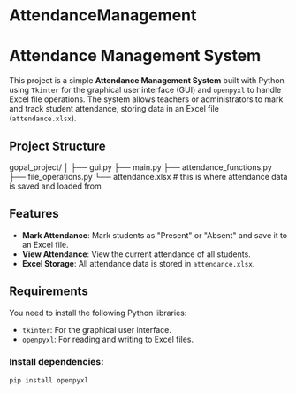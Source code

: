 # AttendanceManagement
# Attendance Management System

This project is a simple **Attendance Management System** built with Python using `Tkinter` for the graphical user interface (GUI) and `openpyxl` to handle Excel file operations. The system allows teachers or administrators to mark and track student attendance, storing data in an Excel file (`attendance.xlsx`).

## Project Structure

gopal_project/
│
├── gui.py
├── main.py
├── attendance_functions.py
├── file_operations.py
└── attendance.xlsx  # this is where attendance data is saved and loaded from

## Features

- **Mark Attendance**: Mark students as "Present" or "Absent" and save it to an Excel file.
- **View Attendance**: View the current attendance of all students.
- **Excel Storage**: All attendance data is stored in `attendance.xlsx`.

## Requirements

You need to install the following Python libraries:

- `tkinter`: For the graphical user interface.
- `openpyxl`: For reading and writing to Excel files.

### Install dependencies:

```bash
pip install openpyxl
